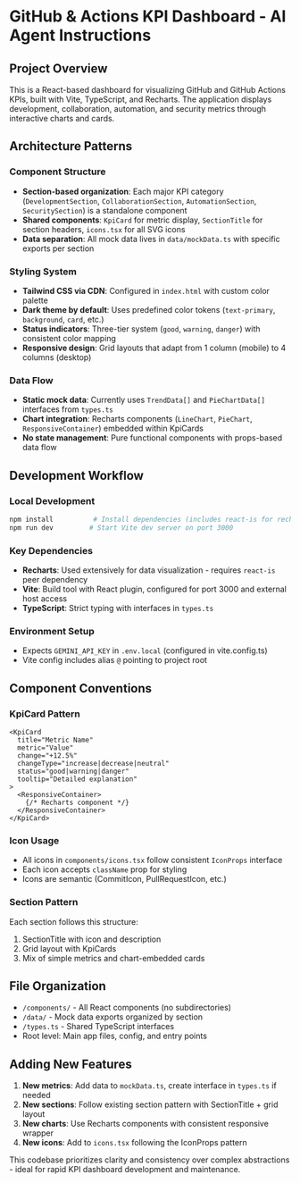 # GitHub & Actions KPI Dashboard - AI Agent Instructions

## Project Overview
This is a React-based dashboard for visualizing GitHub and GitHub Actions KPIs, built with Vite, TypeScript, and Recharts. The application displays development, collaboration, automation, and security metrics through interactive charts and cards.

## Architecture Patterns

### Component Structure
- **Section-based organization**: Each major KPI category (`DevelopmentSection`, `CollaborationSection`, `AutomationSection`, `SecuritySection`) is a standalone component
- **Shared components**: `KpiCard` for metric display, `SectionTitle` for section headers, `icons.tsx` for all SVG icons
- **Data separation**: All mock data lives in `data/mockData.ts` with specific exports per section

### Styling System
- **Tailwind CSS via CDN**: Configured in `index.html` with custom color palette
- **Dark theme by default**: Uses predefined color tokens (`text-primary`, `background`, `card`, etc.)
- **Status indicators**: Three-tier system (`good`, `warning`, `danger`) with consistent color mapping
- **Responsive design**: Grid layouts that adapt from 1 column (mobile) to 4 columns (desktop)

### Data Flow
- **Static mock data**: Currently uses `TrendData[]` and `PieChartData[]` interfaces from `types.ts`
- **Chart integration**: Recharts components (`LineChart`, `PieChart`, `ResponsiveContainer`) embedded within KpiCards
- **No state management**: Pure functional components with props-based data flow

## Development Workflow

### Local Development
```bash
npm install          # Install dependencies (includes react-is for recharts)
npm run dev         # Start Vite dev server on port 3000
```

### Key Dependencies
- **Recharts**: Used extensively for data visualization - requires `react-is` peer dependency
- **Vite**: Build tool with React plugin, configured for port 3000 and external host access
- **TypeScript**: Strict typing with interfaces in `types.ts`

### Environment Setup
- Expects `GEMINI_API_KEY` in `.env.local` (configured in vite.config.ts)
- Vite config includes alias `@` pointing to project root

## Component Conventions

### KpiCard Pattern
```tsx
<KpiCard
  title="Metric Name"
  metric="Value"
  change="+12.5%"
  changeType="increase|decrease|neutral"
  status="good|warning|danger"
  tooltip="Detailed explanation"
>
  <ResponsiveContainer>
    {/* Recharts component */}
  </ResponsiveContainer>
</KpiCard>
```

### Icon Usage
- All icons in `components/icons.tsx` follow consistent `IconProps` interface
- Each icon accepts `className` prop for styling
- Icons are semantic (CommitIcon, PullRequestIcon, etc.)

### Section Pattern
Each section follows this structure:
1. SectionTitle with icon and description
2. Grid layout with KpiCards
3. Mix of simple metrics and chart-embedded cards

## File Organization
- `/components/` - All React components (no subdirectories)
- `/data/` - Mock data exports organized by section
- `/types.ts` - Shared TypeScript interfaces
- Root level: Main app files, config, and entry points

## Adding New Features
1. **New metrics**: Add data to `mockData.ts`, create interface in `types.ts` if needed
2. **New sections**: Follow existing section pattern with SectionTitle + grid layout
3. **New charts**: Use Recharts components with consistent responsive wrapper
4. **New icons**: Add to `icons.tsx` following the IconProps pattern

This codebase prioritizes clarity and consistency over complex abstractions - ideal for rapid KPI dashboard development and maintenance.
